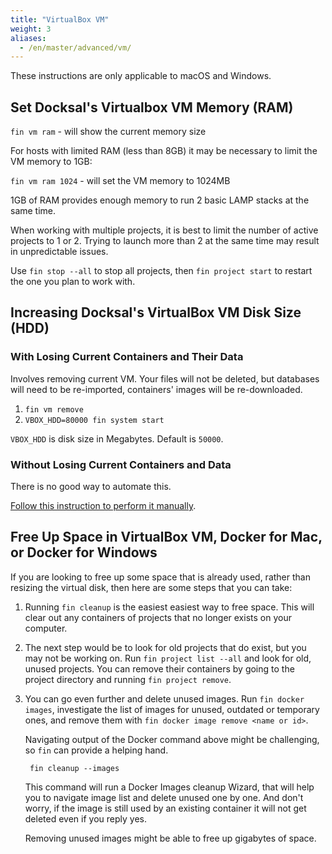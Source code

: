 ```yaml
---
title: "VirtualBox VM"
weight: 3
aliases:
  - /en/master/advanced/vm/
---
```



These instructions are only applicable to macOS and Windows.

## Set Docksal's Virtualbox VM Memory (RAM)

`fin vm ram` - will show the current memory size

For hosts with limited RAM (less than 8GB) it may be necessary to limit the VM memory to 1GB:

`fin vm ram 1024` - will set the VM memory to 1024MB

1GB of RAM provides enough memory to run 2 basic LAMP stacks at the same time.

When working with multiple projects, it is best to limit the number of active projects to 1 or 2. 
Trying to launch more than 2 at the same time may result in unpredictable issues.

Use `fin stop --all` to stop all projects, then `fin project start` to restart the one you plan to work with.

## Increasing Docksal's VirtualBox VM Disk Size (HDD)

### With Losing Current Containers and Their Data

Involves removing current VM. Your files will not be deleted, but databases will need to be re-imported, containers' images will be re-downloaded.

1. `fin vm remove`
2. `VBOX_HDD=80000 fin system start`

`VBOX_HDD` is disk size in Megabytes. Default is `50000`.

### Without Losing Current Containers and Data

There is no good way to automate this.

[Follow this instruction to perform it manually](https://www.jeffgeerling.com/blogs/jeff-geerling/resizing-virtualbox-disk-image).

## Free Up Space in VirtualBox VM, Docker for Mac, or Docker for Windows

If you are looking to free up some space that is already used, rather than resizing the virtual disk,
then here are some steps that you can take:

1. Running `fin cleanup` is the easiest easiest way to free space. This will clear out any containers of projects that no
longer exists on your computer. 

1. The next step would be to look for old projects that do exist, but you may not be working on. Run `fin project list --all`
and look for old, unused projects. You can remove their containers by going to the project directory and running `fin project remove`.

1. You can go even further and delete unused images. Run `fin docker images`, investigate the list of images for unused,
outdated or temporary ones, and remove them with `fin docker image remove <name or id>`.

	Navigating output of the Docker command above might be challenging, so `fin` can provide a helping hand.

		fin cleanup --images

	This command will run a Docker Images cleanup Wizard, that will help you to navigate image list and delete unused one by one.
	And don't worry, if the image is still used by an existing container it will not get deleted even if you reply yes.

	Removing unused images might be able to free up gigabytes of space.
